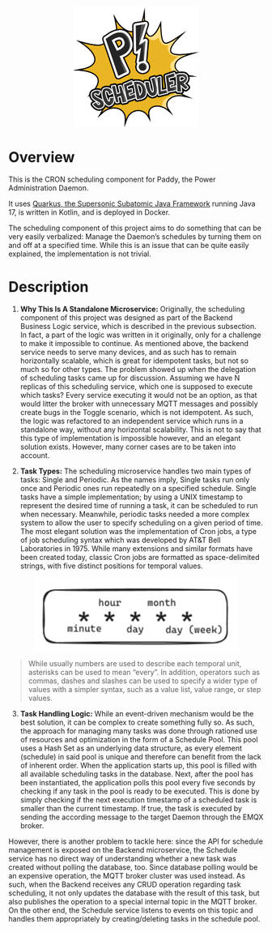 <p align="center">
    <img src="img/paddy_scheduler.png" alt="logo" width="250"/>
</p>

# Overview

This is the CRON scheduling component for Paddy, the Power Administration Daemon.

It uses [Quarkus, the Supersonic Subatomic Java Framework](https://quarkus.io/) running Java 17, is written in Kotlin, and is deployed in Docker.

The scheduling component of this project aims to do something that can be very easily verbalized: Manage the Daemon’s schedules by turning them on and off at a specified time. While this is an issue that can be quite easily explained, the implementation is not trivial.

# Description

1. **Why This Is A Standalone Microservice:** Originally, the scheduling component of this project was designed as part of the Backend Business Logic service, which is described in the previous subsection. In fact, a part of the logic was written in it originally, only for a challenge to make it impossible to continue. As mentioned above, the backend service needs to serve many devices, and as such has to remain horizontally scalable, which is great for idempotent tasks, but not so much so for other types. The problem showed up when the delegation of scheduling tasks came up for discussion. Assuming we have N replicas of this scheduling service, which one is supposed to execute which tasks? Every service executing it would not be an option, as that would litter the broker with unnecessary MQTT messages and possibly create bugs in the Toggle scenario, which is not idempotent. As such, the logic was refactored to an independent service which runs in a standalone way, without any horizontal scalability. This is not to say that this type of implementation is impossible however, and an elegant solution exists. However, many corner cases are to be taken into account.

2. **Task Types:** The scheduling microservice handles two main types of tasks: Single and Periodic. As the names imply, Single tasks run only once and Periodic ones run repeatedly on a specified schedule. Single tasks have a simple implementation; by using a UNIX timestamp to represent the desired time of running a task, it can be scheduled to run when necessary. Meanwhile, periodic tasks needed a more complex system to allow the user to specify scheduling on a given period of time. The most elegant solution was the implementation of Cron jobs, a type of job scheduling syntax which was developed by AT&T Bell Laboratories in 1975.
While many extensions and similar formats have been created today, classic Cron jobs are formatted as space-delimited strings, with five distinct positions for temporal values.

<p align="center">
    <img src="img/cron.png" alt="Cron Job Example Diagram" width="400"/>
</p>

> While usually numbers are used to describe each temporal unit, asterisks can be used to mean “every”. In addition, operators such as commas, dashes and slashes can be used to specify a wider type of values with a simpler syntax, such as a value list, value range, or step values.

3. **Task Handling Logic:** While an event-driven mechanism would be the best solution, it can be complex to create something fully so. As such, the approach for managing many tasks was done through rationed use of resources and optimization in the form of a Schedule Pool. This pool uses a Hash Set as an underlying data structure, as every element (schedule) in said pool is unique and therefore can benefit from the lack of inherent order. When the application starts up, this pool is filled with all available scheduling tasks in the database. Next, after the pool has been instantiated, the application polls this pool every five seconds by checking if any task in the pool is ready to be executed. This is done by simply checking if the next execution timestamp of a scheduled task is smaller than the current timestamp. If true, the task is executed by sending the according message to the target Daemon through the EMQX broker.

However, there is another problem to tackle here: since the API for schedule management is exposed on the Backend microservice, the Schedule service has no direct way of understanding whether a new task was created without polling the database, too. Since database polling would be an expensive operation, the MQTT broker cluster was used instead. As such, when the Backend receives any CRUD operation regarding task scheduling, it not only updates the database with the result of this task, but also publishes the operation to a special internal topic in the MQTT broker. On the other end, the Schedule service listens to events on this topic and handles them appropriately by creating/deleting tasks in the schedule pool.